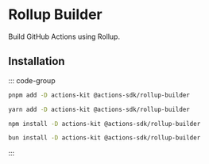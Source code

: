 # Rollup Builder

Build GitHub Actions using Rollup.

## Installation

::: code-group
  ```bash [pnpm]
  pnpm add -D actions-kit @actions-sdk/rollup-builder
  ```

  ```bash [yarn]
  yarn add -D actions-kit @actions-sdk/rollup-builder
  ```

  ```bash [npm]
  npm install -D actions-kit @actions-sdk/rollup-builder
  ```

  ```bash [bun]
  bun install -D actions-kit @actions-sdk/rollup-builder
  ```
:::
